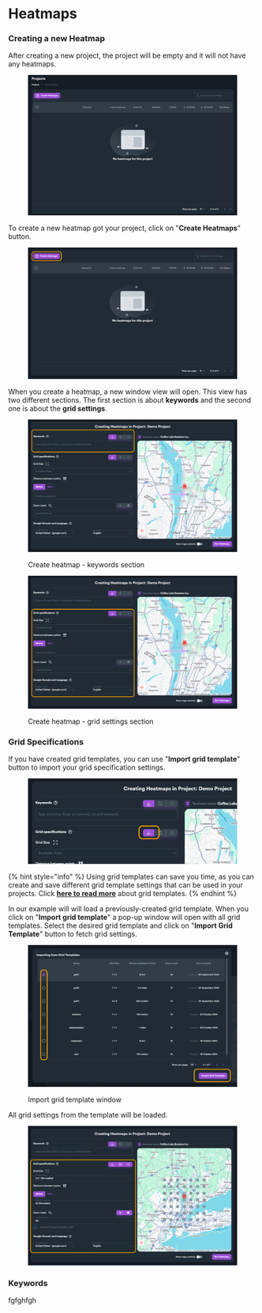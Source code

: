 # Heatmaps

### Creating a new Heatmap

After creating a new project, the project will be empty and it will not have any heatmaps.

<figure><img src="../../.gitbook/assets/heatmaps-1.png" alt=""><figcaption></figcaption></figure>

To create a new heatmap got your project, click on "**Create Heatmaps**" button.

<figure><img src="../../.gitbook/assets/create-heatmap-button.png" alt=""><figcaption></figcaption></figure>

When you create a heatmap, a new window view will open. This view has two different sections. The first section is about **keywords** and the second one is about the **grid settings**.

<figure><img src="../../.gitbook/assets/create-heatmap-1.png" alt=""><figcaption><p>Create heatmap - keywords section</p></figcaption></figure>

<figure><img src="../../.gitbook/assets/create-heatmap-2.png" alt=""><figcaption><p>Create heatmap - grid settings section</p></figcaption></figure>

### Grid Specifications

If you have created grid templates, you can use "**Import grid template**" button to import your grid specification settings.

<figure><img src="../../.gitbook/assets/import-grid-template-button.png" alt="" width="563"><figcaption></figcaption></figure>

{% hint style="info" %}
Using grid templates can save you time, as you can create and save different grid template settings that can be used in your projects. Click [**here to read more**](grid-templates.md) about grid templates.
{% endhint %}

In our example will will load a previously-created grid template. When you click on "**Import grid template**" a pop-up window will open with all grid templates. Select the desired grid template and click on "**Import Grid Template**" button to fetch grid settings.

<figure><img src="../../.gitbook/assets/grid-settings.png" alt=""><figcaption><p>Import grid template window</p></figcaption></figure>

All grid settings from the template will be loaded.

<figure><img src="../../.gitbook/assets/grid-settings-loaded.png" alt=""><figcaption></figcaption></figure>

### Keywords

fgfghfgh
